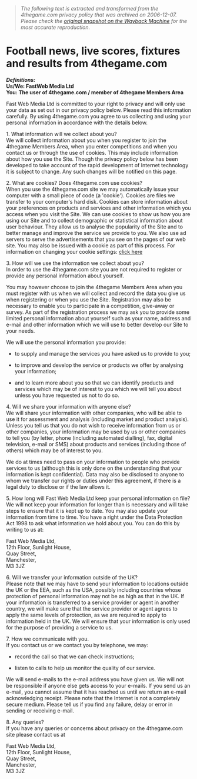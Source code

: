 > *The following text is extracted and transformed from the 4thegame.com privacy policy that was archived on 2006-12-07. Please check the [original snapshot on the Wayback Machine](https://web.archive.org/web/20061207211715id_/http%3A//www.4thegame.com/pages/privacy_statement.html) for the most accurate reproduction.*

# Football news, live scores, fixtures and results from 4thegame.com

**_Definitions:_  
**Us/We:** FastWeb Media Ltd  
**You:** The user of 4thegame.com / member of 4thegame Members Area**

Fast Web Media Ltd is committed to your right to privacy and will only use your data as set out in our privacy policy below. Please read this information carefully. By using 4thegame.com you agree to us collecting and using your personal information in accordance with the details below. 

1\. What information will we collect about you?  
We will collect information about you when you register to join the 4thegame Members Area, when you enter competitions and when you contact us or through the use of cookies. This may include information about how you use the Site. Though the privacy policy below has been developed to take account of the rapid development of Internet technology it is subject to change. Any such changes will be notified on this page. 

2\. What are cookies? Does 4thegame.com use cookies?  
When you use the 4thegame.com site we may automatically issue your computer with a small piece of code (a 'cookie'). Cookies are files we transfer to your computer's hard disk. Cookies can store information about your preferences on products and services and other information which you access when you visit the Site. We can use cookies to show us how you are using our Site and to collect demographic or statistical information about user behaviour. They allow us to analyse the popularity of the Site and to better manage and improve the service we provide to you. We also use ad servers to serve the advertisements that you see on the pages of our web site. You may also be issued with a cookie as part of this process. For information on changing your cookie settings: [click here](https://web.archive.org/pages/cookies.html)

3\. How will we use the information we collect about you?  
In order to use the 4thegame.com site you are not required to register or provide any personal information about yourself. 

You may however choose to join the 4thegame Members Area when you must register with us when we will collect and record the data you give us when registering or when you use the Site. Registration may also be necessary to enable you to participate in a competition, give-away or survey. As part of the registration process we may ask you to provide some limited personal information about yourself such as your name, address and e-mail and other information which we will use to better develop our Site to your needs. 

We will use the personal information you provide:  


  * to supply and manage the services you have asked us to provide to you;
  

  * to improve and develop the service or products we offer by analysing your information;
  

  * and to learn more about you so that we can identify products and services which may be of interest to you which we will tell you about unless you have requested us not to do so.
  



4\. Will we share your information with anyone else?  
We will share your information with other companies, who will be able to use it for assessment and analysis (including market and product analysis). Unless you tell us that you do not wish to receive information from us or other companies, your information may be used by us or other companies to tell you (by letter, phone (including automated dialling), fax, digital television, e-mail or SMS) about products and services (including those of others) which may be of interest to you. 

We do at times need to pass on your information to people who provide services to us (although this is only done on the understanding that your information is kept confidential). Data may also be disclosed to anyone to whom we transfer our rights or duties under this agreement, if there is a legal duty to disclose or if the law allows it. 

5\. How long will Fast Web Media Ltd keep your personal information on file?  
We will not keep your information for longer than is necessary and will take steps to ensure that it is kept up to date. You may also update your information from time to time. You have a right under the Data Protection Act 1998 to ask what information we hold about you. You can do this by writing to us at: 

Fast Web Media Ltd,  
12th Floor, Sunlight House,  
Quay Street,  
Manchester,  
M3 3JZ

6\. Will we transfer your information outside of the UK?  
Please note that we may have to send your information to locations outside the UK or the EEA, such as the USA, possibly including countries whose protection of personal information may not be as high as that in the UK. If your information is transferred to a service provider or agent in another country, we will make sure that the service provider or agent agrees to apply the same levels of protection, as we are required to apply to information held in the UK. We will ensure that your information is only used for the purpose of providing a service to us. 

7\. How we communicate with you.  
If you contact us or we contact you by telephone, we may:  


  * record the call so that we can check instructions;
  

  * listen to calls to help us monitor the quality of our service.
  



We will send e-mails to the e-mail address you have given us. We will not be responsible if anyone else gets access to your e-mails. If you send us an e-mail, you cannot assume that it has reached us until we return an e-mail acknowledging receipt. Please note that the Internet is not a completely secure medium. Please tell us if you find any failure, delay or error in sending or receiving e-mail. 

8\. Any queries?  
If you have any queries or concerns about privacy on the 4thegame.com site please contact us at 

Fast Web Media Ltd,  
12th Floor, Sunlight House,  
Quay Street,  
Manchester,  
M3 3JZ
